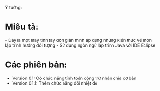 
Ý tưởng:
<h1>Miêu tả: </h1>
- Đây là một máy tính tay đơn giản mình áp dụng những kiến thức về môn lập trình hướng đối tượng 
- Sử dụng ngôn ngữ lập trình Java với IDE Eclipse

<h1>Các phiên bản: </h1>

- Version 0.1: Có chức năng tính toán cộng trừ nhân chia cơ bản 
- Version 0.1.1: Thêm chức năng đổi nhiệt độ

